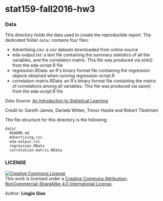 # stat159-fall2016-hw3


### Data

This directory holds the data used to create the reproducible report. The dedicated folder `data/` contains four files:
* Advertising.csv: a csv dataset downloaded from online source
* eda-output.txt: a text file containing the summary statistics of all the variables, and the correlation matrix. This file was produced via sink() from the eda-script.R file
* regression.RData: an R's binary format file containing the regression objects obtained when running regression-script.R
* correlation-matrix.RData: an R's binary format file containing the matrix of correlations among all variables. This file was produced via save() from the eda-script.R file

Data Source: [An Introduction to Statistical Learning](http://www-bcf.usc.edu/~gareth/ISL/Advertising.csv)

Credit to: Gareth James, Daniela Witten, Trevor Hastie and Robert Tibshirani

The file-structure for this directory is the following:

```
data/
  README.md
  Advertising.csv
  eda-output.txt
  regression.RData
  correlation-matrix.RData
```

### LICENSE

<a rel="license" href="http://creativecommons.org/licenses/by-nc-sa/4.0/"><img alt="Creative Commons License" style="border-width:0" src="https://i.creativecommons.org/l/by-nc-sa/4.0/88x31.png" /></a><br />This work is licensed under a <a rel="license" href="http://creativecommons.org/licenses/by-nc-sa/4.0/">Creative Commons Attribution-NonCommercial-ShareAlike 4.0 International License</a>.

Author: **Lingjie Qiao**